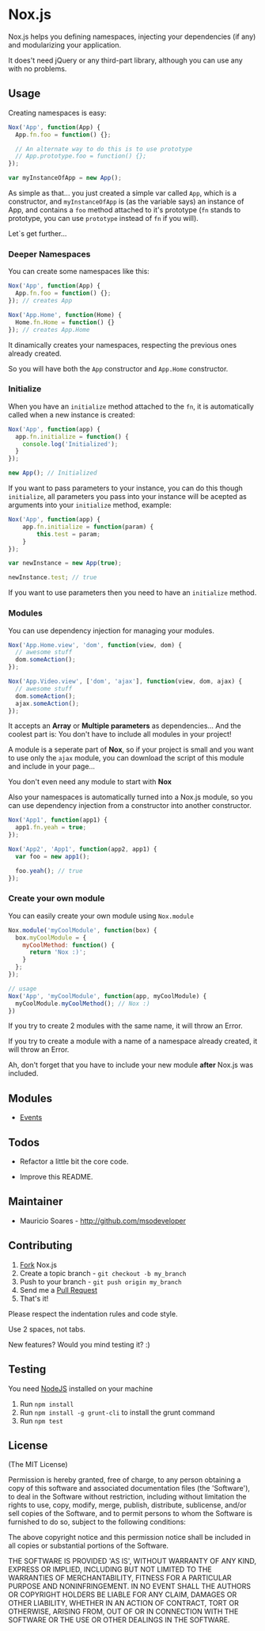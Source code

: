 # Nox.js

Nox.js helps you defining namespaces, injecting your dependencies (if any) and modularizing your application.

It does't need jQuery or any third-part library, although you can use any with no problems.

## Usage

Creating namespaces is easy:

``` js
Nox('App', function(App) {
  App.fn.foo = function() {};

  // An alternate way to do this is to use prototype
  // App.prototype.foo = function() {};
});

var myInstanceOfApp = new App();

```

As simple as that... you just created a simple var called `App`, which is a constructor, and `myInstanceOfApp` is (as the variable says) an instance of App, and contains a `foo` method attached to it's prototype (`fn` stands to prototype, you can use `prototype` instead of `fn` if you will).

Let`s get further...

### Deeper Namespaces

You can create some namespaces like this:

``` js
Nox('App', function(App) {
  App.fn.foo = function() {};
}); // creates App

Nox('App.Home', function(Home) {
  Home.fn.Home = function() {}
}); // creates App.Home
```

It dinamically creates your namespaces, respecting the previous ones already created.

So you will have both the `App` constructor and `App.Home` constructor.

### Initialize

When you have an `initialize` method attached to the `fn`, it is automatically called when a new instance is created:

``` js
Nox('App', function(app) {
  app.fn.initialize = function() {
    console.log('Initialized');
  }
});

new App(); // Initialized
```

If you want to pass parameters to your instance, you can do this though `initialize`, all parameters you pass into your instance will be acepted as arguments into your `initialize` method, example:

``` js
Nox('App', function(app) {
	app.fn.initialize = function(param) {
		this.test = param;
	}
});

var newInstance = new App(true);

newInstance.test; // true
```

If you want to use parameters then you need to have an `initialize` method.

### Modules

You can use dependency injection for managing your modules.


``` js
Nox('App.Home.view', 'dom', function(view, dom) {
  // awesome stuff
  dom.someAction();
});

Nox('App.Video.view', ['dom', 'ajax'], function(view, dom, ajax) {
  // awesome stuff
  dom.someAction();
  ajax.someAction();
});

```

It accepts an **Array** or **Multiple parameters** as dependencies... And the coolest part is: You don't have to include all modules in your project!

A module is a seperate part of **Nox**, so if your project is small and you want to use only the `ajax` module, you can download the script of this module and include in your page...

You don't even need any module to start with **Nox**

Also your namespaces is automatically turned into a Nox.js module, so you can use dependency injection from a constructor into another constructor.

```js
Nox('App1', function(app1) {
  app1.fn.yeah = true;
});

Nox('App2', 'App1', function(app2, app1) {
  var foo = new app1();

  foo.yeah(); // true
});
```

### Create your own module

You can easily create your own module using `Nox.module`

```js
Nox.module('myCoolModule', function(box) {
  box.myCoolModule = {
    myCoolMethod: function() {
      return 'Nox :)';
    }
  };
});

// usage
Nox('App', 'myCoolModule', function(app, myCoolModule) {
  myCoolModule.myCoolMethod(); // Nox :)
})
```

If you try to create 2 modules with the same name, it will throw an Error.

If you try to create a module with a name of a namespace already created, it will throw an Error.

Ah, don't forget that you have to include your new module **after** Nox.js was included.

## Modules

- [Events](https://github.com/noxjs/noxjs-events)

## Todos

- Refactor a little bit the core code.

- Improve this README.

## Maintainer

- Mauricio Soares - <http://github.com/msodeveloper>

## Contributing

1. [Fork](http://help.github.com/forking/) Nox.js
2. Create a topic branch - `git checkout -b my_branch`
3. Push to your branch - `git push origin my_branch`
4. Send me a [Pull Request](https://help.github.com/articles/using-pull-requests)
5. That's it!

Please respect the indentation rules and code style.

Use 2 spaces, not tabs.

New features? Would you mind testing it? :)

## Testing

You need [NodeJS](http://nodejs.org/) installed on your machine

1. Run `npm install`
2. Run `npm install -g grunt-cli` to install the grunt command
3. Run `npm test`

## License

(The MIT License)

Permission is hereby granted, free of charge, to any person obtaining
a copy of this software and associated documentation files (the
'Software'), to deal in the Software without restriction, including
without limitation the rights to use, copy, modify, merge, publish,
distribute, sublicense, and/or sell copies of the Software, and to
permit persons to whom the Software is furnished to do so, subject to
the following conditions:

The above copyright notice and this permission notice shall be
included in all copies or substantial portions of the Software.

THE SOFTWARE IS PROVIDED 'AS IS', WITHOUT WARRANTY OF ANY KIND,
EXPRESS OR IMPLIED, INCLUDING BUT NOT LIMITED TO THE WARRANTIES OF
MERCHANTABILITY, FITNESS FOR A PARTICULAR PURPOSE AND NONINFRINGEMENT.
IN NO EVENT SHALL THE AUTHORS OR COPYRIGHT HOLDERS BE LIABLE FOR ANY
CLAIM, DAMAGES OR OTHER LIABILITY, WHETHER IN AN ACTION OF CONTRACT,
TORT OR OTHERWISE, ARISING FROM, OUT OF OR IN CONNECTION WITH THE
SOFTWARE OR THE USE OR OTHER DEALINGS IN THE SOFTWARE.